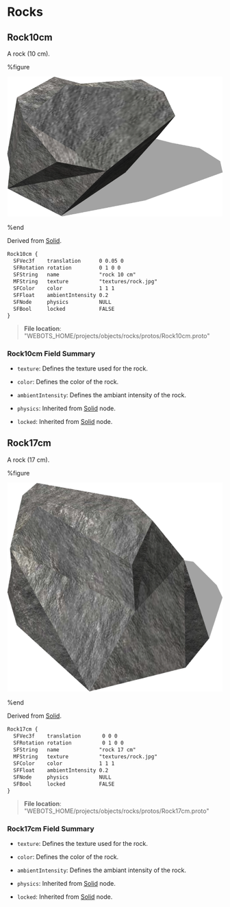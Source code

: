# Rocks

## Rock10cm

A rock (10 cm).

%figure

![Rock10cm](images/objects/rocks/Rock10cm/model.png)

%end

Derived from [Solid](../reference/solid.md).

```
Rock10cm {
  SFVec3f    translation      0 0.05 0
  SFRotation rotation         0 1 0 0
  SFString   name             "rock 10 cm"
  MFString   texture          "textures/rock.jpg"
  SFColor    color            1 1 1
  SFFloat    ambientIntensity 0.2
  SFNode     physics          NULL
  SFBool     locked           FALSE
}
```

> **File location**: "WEBOTS\_HOME/projects/objects/rocks/protos/Rock10cm.proto"

### Rock10cm Field Summary

- `texture`: Defines the texture used for the rock.

- `color`: Defines the color of the rock.

- `ambientIntensity`: Defines the ambiant intensity of the rock.

- `physics`: Inherited from [Solid](../reference/solid.md) node.

- `locked`: Inherited from [Solid](../reference/solid.md) node.

## Rock17cm

A rock (17 cm).

%figure

![Rock17cm](images/objects/rocks/Rock17cm/model.png)

%end

Derived from [Solid](../reference/solid.md).

```
Rock17cm {
  SFVec3f    translation       0 0 0
  SFRotation rotation          0 1 0 0
  SFString   name             "rock 17 cm"
  MFString   texture          "textures/rock.jpg"
  SFColor    color            1 1 1
  SFFloat    ambientIntensity 0.2
  SFNode     physics          NULL
  SFBool     locked           FALSE
}
```

> **File location**: "WEBOTS\_HOME/projects/objects/rocks/protos/Rock17cm.proto"

### Rock17cm Field Summary

- `texture`: Defines the texture used for the rock.

- `color`: Defines the color of the rock.

- `ambientIntensity`: Defines the ambiant intensity of the rock.

- `physics`: Inherited from [Solid](../reference/solid.md) node.

- `locked`: Inherited from [Solid](../reference/solid.md) node.

